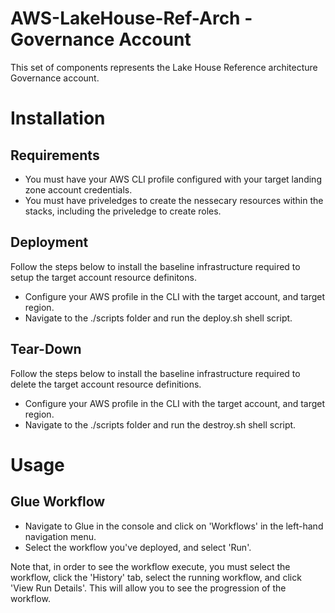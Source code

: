# AWS-LakeHouse-Ref-Arch - Governance Account

This set of components represents the Lake House Reference architecture Governance account.

# Installation

## Requirements
- You must have your AWS CLI profile configured with your target landing zone account credentials.
- You must have priveledges to create the nessecary resources within the stacks, including the priveledge to create roles.

## Deployment
Follow the steps below to install the baseline infrastructure required to setup the target account resource definitons.

- Configure your AWS profile in the CLI with the target account, and target region.
- Navigate to the ./scripts folder and run the deploy.sh shell script.

## Tear-Down
Follow the steps below to install the baseline infrastructure required to delete the target account resource definitions.

- Configure your AWS profile in the CLI with the target account, and target region.
- Navigate to the ./scripts folder and run the destroy.sh shell script.

# Usage

## Glue Workflow
- Navigate to Glue in the console and click on 'Workflows' in the left-hand navigation menu.
- Select the workflow you've deployed, and select 'Run'.

Note that, in order to see the workflow execute, you must select the workflow, click the 'History' tab, select the running workflow, and click 'View Run Details'. This will allow you to see the progression of the workflow.